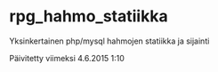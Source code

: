 # rpg_hahmo_statiikka
Yksinkertainen php/mysql hahmojen statiikka ja sijainti

Päivitetty viimeksi 4.6.2015 1:10
